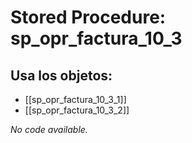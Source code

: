 # Stored Procedure: sp_opr_factura_10_3

## Usa los objetos:
- [[sp_opr_factura_10_3_1]]
- [[sp_opr_factura_10_3_2]]

*No code available.*
